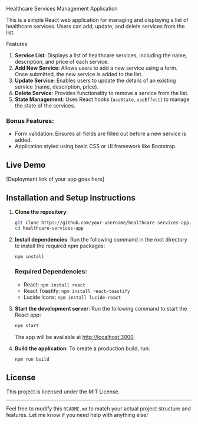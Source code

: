 Healthcare Services Management Application

This is a simple React web application for managing and displaying a list of healthcare services. Users can add, update, and delete services from the list.

Features

1. **Service List**: Displays a list of healthcare services, including the name, description, and price of each service.
2. **Add New Service**: Allows users to add a new service using a form. Once submitted, the new service is added to the list.
3. **Update Service**: Enables users to update the details of an existing service (name, description, price).
4. **Delete Service**: Provides functionality to remove a service from the list.
5. **State Management**: Uses React hooks (`useState`, `useEffect`) to manage the state of the services.

### Bonus Features:
- Form validation: Ensures all fields are filled out before a new service is added.
- Application styled using basic CSS or UI framework like Bootstrap.

## Live Demo

[Deployment link of your app goes here]

## Installation and Setup Instructions

1. **Clone the repository**:
   ```bash
   git clone https://github.com/your-username/healthcare-services-app.git
   cd healthcare-services-app
   ```

2. **Install dependencies**:
   Run the following command in the root directory to install the required npm packages:
   ```bash
   npm install
   ```

   ### Required Dependencies:
   - React: `npm install react`
   - React Toastify: `npm install react-toastify`
   - Lucide Icons: `npm install lucide-react`

3. **Start the development server**:
   Run the following command to start the React app:
   ```bash
   npm start
   ```

   The app will be available at [http://localhost:3000](http://localhost:3000).

4. **Build the application**:
   To create a production build, run:
   ```bash
   npm run build
   ```
## License

This project is licensed under the MIT License.

---

Feel free to modify this `README.md` to match your actual project structure and features. Let me know if you need help with anything else!
